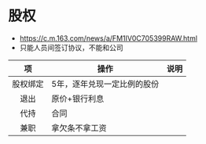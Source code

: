 # 股权

* https://c.m.163.com/news/a/FM1IV0C705399RAW.html
* 只能人员间签订协议，不能和公司

| 项 | 操作 | 说明 |
| :-: | - | - |
| 股权绑定 | 5年，逐年兑现一定比例的股份 |  |
| 退出 | 原价+银行利息 |  |
| 代持 | 合同 |  |
| 兼职 | 拿欠条不拿工资 |  |
